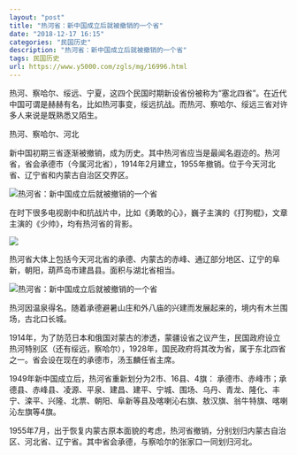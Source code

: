 ```yaml
---
layout: "post"
title: "热河省：新中国成立后就被撤销的一个省"
date: "2018-12-17 16:15"
categories: "民国历史"
description: "热河省：新中国成立后就被撤销的一个省"
tags: 民国历史
url: https://www.y5000.com/zgls/mg/16996.html
---
```






热河、察哈尔、绥远、宁夏，这四个民国时期新设省份被称为“塞北四省”。在近代中国可谓是赫赫有名，比如热河事变，绥远抗战。而热河、察哈尔、绥远三省对许多人来说是既熟悉又陌生。

热河、察哈尔、河北

新中国初期三省逐渐被撤销，成为历史。其中热河省应当是最闻名遐迩的。热河省，省会承德市（今属河北省），1914年2月建立，1955年撤销。位于今天河北省、辽宁省和内蒙古自治区交界区。

![热河省：新中国成立后就被撤销的一个省](/uploads/allimg/170315/6-1F315094035436.JPG)

在时下很多电视剧中和抗战片中，比如《勇敢的心》，巍子主演的《打狗棍》，文章主演的《少帅》，均有热河省的背影。

![](https://img.y5000.com/uploads/allimg/170315/0946195494-0.jpg)

热河省大体上包括今天河北省的承德、内蒙古的赤峰、通辽部分地区、辽宁的阜新，朝阳，葫芦岛市建昌县。面积与湖北省相当。

![热河省：新中国成立后就被撤销的一个省](/uploads/allimg/170315/6-1F315094110234.JPG)

热河因温泉得名。随着承德避暑山庄和外八庙的兴建而发展起来的，境内有木兰围场，古北口长城。

1914年，为了防范日本和俄国对蒙古的渗透，蒙疆设省之议产生，民国政府设立热河特别区（还有绥远，察哈尔），1928年，国民政府将其改为省，属于东北四省之一。省会设在现在的承德市，汤玉麟任省主席。

1949年新中国成立后，热河省重新划分为2市、16县、4旗：
承德市、赤峰市；承德县、赤峰县、凌源、平泉、建昌、建平、宁城、围场、乌丹、青龙、隆化、丰宁、滦平、兴隆、北票、朝阳、阜新等县及喀喇沁右旗、敖汉旗、翁牛特旗、喀喇沁左旗等4旗。

1955年7月，出于恢复内蒙古原本面貌的考虑，热河省撤销，分别划归内蒙古自治区、河北省、辽宁省。其中省会承德，与察哈尔的张家口一同划归河北。
